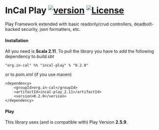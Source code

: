 # InCal Play [![version](https://img.shields.io/badge/version-0.2.0-green.svg)](https://in-cal.org) [![License](https://img.shields.io/badge/License-Apache%202.0-lightgrey.svg)](https://www.apache.org/licenses/LICENSE-2.0)

Play Framework extended with basic readonly/crud controllers, deadbolt-backed security, json formatters, etc. 

#### Installation

All you need is **Scala 2.11**. To pull the library you have to add the following dependency to *build.sbt*

```
"org.in-cal" %% "incal-play" % "0.2.0"
```

or to *pom.xml* (if you use maven)

```
<dependency>
    <groupId>org.in-cal</groupId>
    <artifactId>incal-play_2.11</artifactId>
    <version>0.2.0</version>
</dependency>
```

#### Play

This library uses (and is compatible with) Play Version **2.5.9**.

